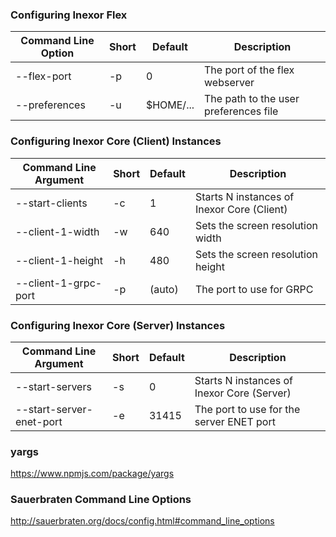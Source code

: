 ### Configuring Inexor Flex

Command Line Option | Short | Default | Description
------------------------ | ----- | --------- | -----------
--flex-port              | -p    | 0         | The port of the flex webserver
--preferences            | -u    | $HOME/... | The path to the user preferences file

### Configuring Inexor Core (Client) Instances

Command Line Argument    | Short | Default   | Description
------------------------ | ----- | --------- | -----------
--start-clients          | -c    | 1         | Starts N instances of Inexor Core (Client)
--client-1-width         | -w    | 640       | Sets the screen resolution width
--client-1-height        | -h    | 480       | Sets the screen resolution height
--client-1-grpc-port     | -p    | (auto)    | The port to use for GRPC

### Configuring Inexor Core (Server) Instances

Command Line Argument    | Short | Default   | Description
------------------------ | ----- | --------- | -----------
--start-servers          | -s    | 0         | Starts N instances of Inexor Core (Server)
--start-server-enet-port | -e    | 31415     | The port to use for the server ENET port

### yargs

https://www.npmjs.com/package/yargs

### Sauerbraten Command Line Options

http://sauerbraten.org/docs/config.html#command_line_options

